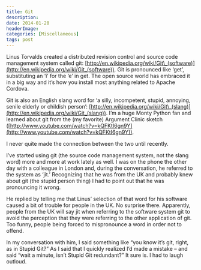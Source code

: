 ```yaml
---
title: Git
description: 
date: 2014-01-20
headerImage: 
categories: [Miscellaneous]
tags: post
---
```


Linus Torvalds created a distributed revision control and source code management system called git: [http://en.wikipedia.org/wiki/Git\_(software)](http://en.wikipedia.org/wiki/Git_(software)). Git is pronounced like ‘get’, substituting an ‘i’ for the ‘e’ in get. The open source world has embraced it in a big way and it’s how you install most anything related to Apache Cordova.

Git is also an English slang word for ‘a silly, incompetent, stupid, annoying, senile elderly or childish person’: [http://en.wikipedia.org/wiki/Git\_(slang)](http://en.wikipedia.org/wiki/Git_(slang)). I’m a huge Monty Python fan and learned about git from the (my favorite) Argument Clinic sketch ([http://www.youtube.com/watch?v=kQFKtI6gn9Y](http://www.youtube.com/watch?v=kQFKtI6gn9Y)).

I never quite made the connection between the two until recently.

I’ve started using git (the source code management system, not the slang word) more and more at work lately as well. I was on the phone the other day with a colleague in London and, during the conversation, he referred to the system as ‘jit.’ Recognizing that he was from the UK and probably knew about git (the stupid person thing) I had to point out that he was pronouncing it wrong.

He replied by telling me that Linus’ selection of that word for his software caused a bit of trouble for people in the UK. No surprise there. Apparently, people from the UK will say jit when referring to the software system git to avoid the perception that they were referring to the other application of git. Too funny, people being forced to mispronounce a word in order not to offend.

In my conversation with him, I said something like “you know it’s git, right, as in Stupid Git?” As I said that I quickly realized I’d made a mistake – and said “wait a minute, isn’t Stupid Git redundant?” It sure is. I had to laugh outloud.